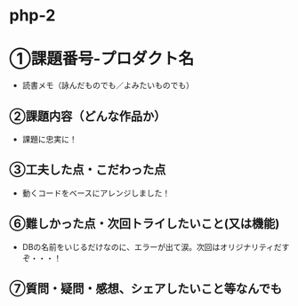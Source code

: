 # php-2

# ①課題番号-プロダクト名
- 読書メモ（詠んだものでも／よみたいものでも）

## ②課題内容（どんな作品か）
- 課題に忠実に！


## ③工夫した点・こだわった点
- 動くコードをベースにアレンジしました！


## ⑥難しかった点・次回トライしたいこと(又は機能)
- DBの名前をいじるだけなのに、エラーが出て涙。次回はオリジナリティだすぞ・・・！



## ⑦質問・疑問・感想、シェアしたいこと等なんでも
